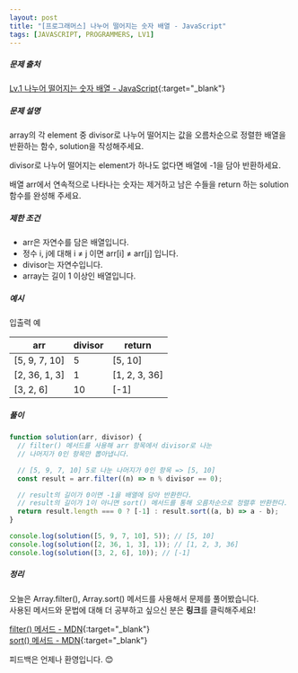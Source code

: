 ```yaml
---
layout: post
title: "[프로그래머스] 나누어 떨어지는 숫자 배열 - JavaScript"
tags: [JAVASCRIPT, PROGRAMMERS, LV1]
---
```


##### 문제 출처

[Lv.1 나누어 떨어지는 숫자 배열 - JavaScript](https://programmers.co.kr/learn/courses/30/lessons/12910?language=javascript){:target="\_blank"}

##### 문제 설명

array의 각 element 중 divisor로 나누어 떨어지는 값을 오름차순으로 정렬한 배열을 반환하는 함수, solution을 작성해주세요.

divisor로 나누어 떨어지는 element가 하나도 없다면 배열에 -1을 담아 반환하세요.

배열 arr에서 연속적으로 나타나는 숫자는 제거하고 남은 수들을 return 하는 solution 함수를 완성해 주세요.

##### 제한 조건

- arr은 자연수를 담은 배열입니다.
- 정수 i, j에 대해 i ≠ j 이면 arr[i] ≠ arr[j] 입니다.
- divisor는 자연수입니다.
- array는 길이 1 이상인 배열입니다.

##### 예시

입출력 예

| arr           | divisor | return        |
| ------------- | ------- | ------------- |
| [5, 9, 7, 10] | 5       | [5, 10]       |
| [2, 36, 1, 3] | 1       | [1, 2, 3, 36] |
| [3, 2, 6]     | 10      | [-1]          |

##### 풀이

```javascript
function solution(arr, divisor) {
  // filter() 메서드를 사용해 arr 항목에서 divisor로 나눈
  // 나머지가 0인 항목만 뽑아냅니다.

  // [5, 9, 7, 10] 5로 나눈 나머지가 0인 항목 => [5, 10]
  const result = arr.filter((n) => n % divisor == 0);

  // result의 길이가 0이면 -1을 배열에 담아 반환한다.
  // result의 길이가 1이 아니면 sort() 메서드를 통해 오름차순으로 정렬후 반환한다.
  return result.length === 0 ? [-1] : result.sort((a, b) => a - b);
}

console.log(solution([5, 9, 7, 10], 5)); // [5, 10]
console.log(solution([2, 36, 1, 3], 1)); // [1, 2, 3, 36]
console.log(solution([3, 2, 6], 10)); // [-1]
```

##### 정리

오늘은 Array.filter(), Array.sort() 메서드를 사용해서 문제를 풀어봤습니다.<br />
사용된 메서드와 문법에 대해 더 공부하고 싶으신 분은 **링크**를 클릭해주세요!

[filter() 메서드 - MDN](https://developer.mozilla.org/ko/docs/Web/JavaScript/Reference/Global_Objects/Array/filter){:target="\_blank"}<br />
[sort() 메서드 - MDN](https://developer.mozilla.org/ko/docs/Web/JavaScript/Reference/Global_Objects/Array/sort){:target="\_blank"}

피드백은 언제나 환영입니다. 😊
